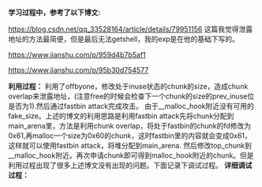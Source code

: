 **学习过程中，参考了以下博文:**

https://blog.csdn.net/qq_33528164/article/details/79951156   这篇我觉得泄露地址的方法最简便，但是最后无法getshell，我的exp是在他的基础下写的。

https://www.jianshu.com/p/959d4b7b5af1

https://www.jianshu.com/p/95b30d754577

**利用过程：**
利用了offbyone，修改处于inuse状态的chunk的size，造成chunk overlap来泄露地址，(注意free的时候会检查下一个chunk的size的prev_inuse位是否为1).然后通过fastbin attack完成攻击。
由于__malloc_hook附近没有可用的fake_size。上述的博文的利用思路是利用fastbin attack先将chunk分配到main_arena里，方法是利用chunk overlap，将处于fastbin的chunk的fd修改为0x61,再malloc一个size为0x60的chunk，这时fastbin里的内容就会变成0x61，这样就可以使用fastbin attack，将堆分配到main_arena.
然后修改top_chunk到__malloc_hook附近。再次申请chunk即可得到malloc_hook附近的chunk。但是利用过程出现了很多上述博文没有出现的问题。下面记录下调试过程。
**详细调试过程：**

